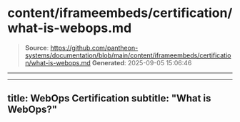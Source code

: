 # content/iframeembeds/certification/what-is-webops.md

> **Source**: https://github.com/pantheon-systems/documentation/blob/main/content/iframeembeds/certification/what-is-webops.md
> **Generated**: 2025-09-05 15:06:46

---

---
title: WebOps Certification
subtitle: "What is WebOps?"
---

<Partial file="certification-guide/what-is-webops.md" />

